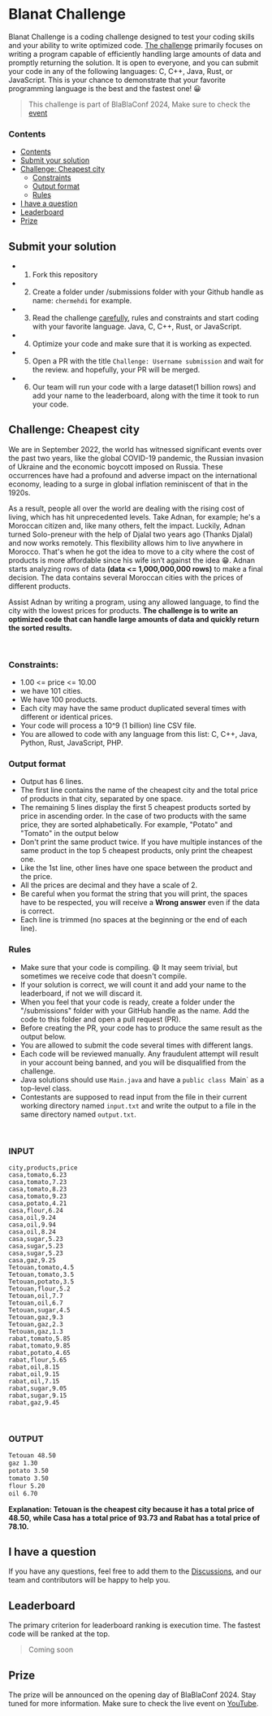 # Blanat Challenge

Blanat Challenge is a coding challenge designed to test your coding skills and your ability to write optimized code. [The challenge](#challenge-cheapest-city) primarily focuses on writing a program capable of efficiently handling large amounts of data and promptly returning the solution. It is open to everyone, and you can submit your code in any of the following languages: C, C++, Java, Rust, or JavaScript. This is your chance to demonstrate that your favorite programming language is the best and the fastest one! 😀

> This challenge is part of BlaBlaConf 2024, Make sure to check the [event](https://blablaconf.com)

### Contents

- [Contents](#contents)
- [Submit your solution](#submit-your-solution)
- [Challenge: Cheapest city](#challenge-cheapest-city)
  - [Constraints](#constraints)
  - [Output format](#output-format)
  - [Rules](#rules)
- [I have a question](#i-have-a-question)
- [Leaderboard](#leaderboard)
- [Prize](#prize)

## Submit your solution

- 1. Fork this repository
- 2. Create a folder under /submissions folder with your Github handle as name: `chermehdi` for example.
- 3. Read the challenge [carefully](#challenge-cheapest-city), rules and constraints and start coding with your favorite language. Java, C, C++, Rust, or JavaScript.
- 4. Optimize your code and make sure that it is working as expected.
- 5. Open a PR with the title `Challenge: Username submission` and wait for the review. and hopefully, your PR will be merged.
- 6. Our team will run your code with a large dataset(1 billion rows) and add your name to the leaderboard, along with the time it took to run your code.

## Challenge: Cheapest city

We are in September 2022, the world has witnessed significant events over the past two years, like the global COVID-19 pandemic, the Russian invasion of Ukraine and the economic boycott imposed on Russia. These occurrences have had a profound and adverse impact on the international economy, leading to a surge in global inflation reminiscent of that in the 1920s.

As a result, people all over the world are dealing with the rising cost of living, which has hit unprecedented levels. Take Adnan, for example; he's a Moroccan citizen and, like many others, felt the impact. Luckily, Adnan turned Solo-preneur with the help of Djalal two years ago (Thanks Djalal) and now works remotely. This flexibility allows him to live anywhere in Morocco. That's when he got the idea to move to a city where the cost of products is more affordable since his wife isn’t against the idea 😁. Adnan starts analyzing rows of data **(data <= 1,000,000,000 rows)** to make a final decision. The data contains several Moroccan cities with the prices of different products.

Assist Adnan by writing a program, using any allowed language, to find the city with the lowest prices for products. **The challenge is to write an optimized code that can handle large amounts of data and quickly return the sorted results.**

<br>

### Constraints:

- 1.00 <= price <= 10.00
- we have 101 cities.
- We have 100 products.
- Each city may have the same product duplicated several times with different or identical prices.
- Your code will process a 10^9 (1 billion) line CSV file.
- You are allowed to code with any language from this list: C, C++, Java, Python, Rust, JavaScript, PHP.

### Output format

- Output has 6 lines.
- The first line contains the name of the cheapest city and the total price of products in that city, separated by one space.
- The remaining 5 lines display the first 5 cheapest products sorted by price in ascending order. In the case of two products with the same price, they are sorted alphabetically. For example, "Potato" and "Tomato" in the output below
- Don't print the same product twice. If you have multiple instances of the same product in the top 5 cheapest products, only print the cheapest one.
- Like the 1st line, other lines have one space between the product and the price.
- All the prices are decimal and they have a scale of 2.
- Be careful when you format the string that you will print, the spaces have to be respected, you will receive a **Wrong answer** even if the data is correct.
- Each line is trimmed (no spaces at the beginning or the end of each line).

### Rules

- Make sure that your code is compiling. 😄 It may seem trivial, but sometimes we receive code that doesn't compile.
- If your solution is correct, we will count it and add your name to the leaderboard, if not we will discard it.
- When you feel that your code is ready, create a folder under the "/submissions" folder with your GitHub handle as the name. Add the code to this folder and open a pull request (PR).
- Before creating the PR, your code has to produce the same result as the output below.
- You are allowed to submit the code several times with different langs.
- Each code will be reviewed manually. Any fraudulent attempt will result in your account being banned, and you will be disqualified from the challenge.
- Java solutions should use `Main.java` and have a `public class `Main` as a top-level class.
- Contestants are supposed to read input from the file in their current working directory named `input.txt` and write the output to a file in the same directory named `output.txt`.

<br>

### INPUT

```csv
city,products,price
casa,tomato,6.23
casa,tomato,7.23
casa,tomato,8.23
casa,tomato,9.23
casa,potato,4.21
casa,flour,6.24
casa,oil,9.24
casa,oil,9.94
casa,oil,8.24
casa,sugar,5.23
casa,sugar,5.23
casa,sugar,5.23
casa,gaz,9.25
Tetouan,tomato,4.5
Tetouan,tomato,3.5
Tetouan,potato,3.5
Tetouan,flour,5.2
Tetouan,oil,7.7
Tetouan,oil,6.7
Tetouan,sugar,4.5
Tetouan,gaz,9.3
Tetouan,gaz,2.3
Tetouan,gaz,1.3
rabat,tomato,5.85
rabat,tomato,9.85
rabat,potato,4.65
rabat,flour,5.65
rabat,oil,8.15
rabat,oil,9.15
rabat,oil,7.15
rabat,sugar,9.05
rabat,sugar,9.15
rabat,gaz,9.45
```

<br>

### OUTPUT

```txt
Tetouan 48.50
gaz 1.30
potato 3.50
tomato 3.50
flour 5.20
oil 6.70
```

**Explanation: Tetouan is the cheapest city because it has a total price of 48.50, while Casa has a total price of 93.73 and Rabat has a total price of 78.10.**

## I have a question

If you have any questions, feel free to add them to the [Discussions](https://github.com/geeksblabla/blanat/discussions/categories/q-a), and our team and contributors will be happy to help you.

## Leaderboard

The primary criterion for leaderboard ranking is execution time. The fastest code will be ranked at the top.

> Coming soon

## Prize

The prize will be announced on the opening day of BlaBlaConf 2024. Stay tuned for more information. Make sure to check the live event on [YouTube](https://www.youtube.com/watch?v=-peiFexaSWg).

```

```
